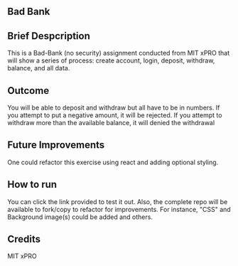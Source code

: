 ## Bad Bank

<h2>Brief Despcription</h2>
<p>This is a Bad-Bank (no security) assignment conducted from MIT xPRO that will show a series of process: create account, login, deposit, withdraw, balance, and all data.</p>
<h2>Outcome</h2>
<p>You will be able to deposit and withdraw but all have to be in numbers. If you attempt to put a negative amount, it will be rejected. If you attempt to withdraw more than the available balance, it will denied the withdrawal</p>
<h2>Future Improvements</h2>
<p>One could refactor this exercise using react and adding optional styling.</p>
<h2>How to run</h2>
<p>You can click the link provided to test it out. Also, the complete repo will be available to fork/copy to refactor for improvements. For instance, "CSS" and Background image(s) could be added and others.</p>
<h2>Credits</h2>
<p>MIT xPRO</p>